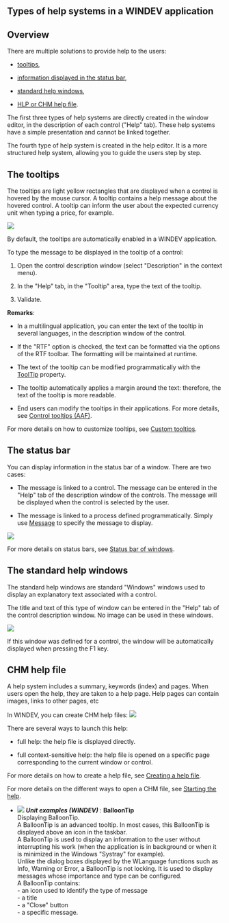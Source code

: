 
## Types of help systems in a WINDEV application
			



<a name="NOTE1"></a>
<a name="NOTE1_1"></a>


## Overview
<a name="overview_ELTTEXTE000175"></a>
There are multiple solutions to provide help to the users:

- [tooltips](#NOTE2_1),

- [information displayed in the status bar](#NOTE3_1),

- [standard help windows](#NOTE4_1),

- [HLP or CHM help file](#NOTE5_1).




The first three types of help systems are directly created in the window editor, in the description of each control ("Help" tab). These help systems have a simple presentation and cannot be linked together.

The fourth type of help system is created in the help editor. It is a more structured help system, allowing you to guide the users step by step.

<a name="NOTE2"></a>
<a name="NOTE2_1"></a>


## The tooltips
<a name="the_tooltips_ELTTEXTE000199"></a>
The tooltips are light yellow rectangles that are displayed when a control is hovered by the mouse cursor. A tooltip contains a help message about the hovered control. A tooltip can inform the user about the expected currency unit when typing a price, for example.


![](https://doc.pcsoft.fr/en-US/images/image.awp?langid=3&name=BULLEAIDE.GIF)


By default, the tooltips are automatically enabled in a WINDEV application. 

To type the message to be displayed in the tooltip of a control: 

1. Open the control description window (select "Description" in the context menu). 

2. In the "Help" tab, in the "Tooltip" area, type the text of the tooltip. 

3. Validate. 




**Remarks**: 

- In a multilingual application, you can enter the text of the tooltip in several languages, in the description window of the control. 

- If the "RTF" option is checked, the text can be formatted via the options of the RTF toolbar. The formatting will be maintained at runtime. 

- The text of the tooltip can be modified programmatically with the [ToolTip](../Proprietes/2510005.md) property. 

- The tooltip automatically applies a margin around the text: therefore, the text of the tooltip is more readable.

- End users can modify the tooltips in their applications. For more details, see [Control tooltips (AAF)](../Editeurs/1000021821.md). 




For more details on how to customize tooltips, see [Custom tooltips](../Editeurs/9500233.md).

<a name="NOTE3"></a>
<a name="NOTE3_1"></a>


## The status bar
<a name="the_status_bar_ELTTEXTE000223"></a>
You can display information in the status bar of a window. There are two cases:

- The message is linked to a control. The message can be entered in the "Help" tab of the description window of the controls. The message will be displayed when the control is selected by the user.

- The message is linked to a process defined programmatically. Simply use [Message](../WDLang1/3021006.md) to specify the message to display.





![](https://doc.pcsoft.fr/en-US/images/image.awp?langid=3&name=Barremsg.gif)


For more details on status bars, see [Status bar of windows](../WDChamp/1010038.md).

<a name="NOTE4"></a>
<a name="NOTE4_1"></a>


## The standard help windows
<a name="the_standard_help_windows_ELTTEXTE000247"></a>
The standard help windows are standard "Windows" windows used to display an explanatory text associated with a control.

The title and text of this type of window can be entered in the "Help" tab of the control description window. No image can be used in these windows.

![](https://doc.pcsoft.fr/en-US/images/image.awp?langid=3&name=Fenetre_Aide.gif)


If this window was defined for a control, the window will be automatically displayed when pressing the F1 key.

<a name="NOTE5"></a>
<a name="NOTE5_1"></a>


## CHM help file
<a name="chm_help_file_ELTTEXTE000271"></a>
A help system includes a summary, keywords (index) and pages. When users open the help, they are taken to a help page. Help pages can contain images, links to other pages, etc

In WINDEV, you can create CHM help files: ![](https://doc.pcsoft.fr/en-US/images/image.awp?langid=3&name=Aide_CHM.gif)


There are several ways to launch this help:

- full help: the help file is displayed directly.

- full context-sensitive help: the help file is opened on a specific page corresponding to the current window or control.




For more details on how to create a help file, see [Creating a help file](../Editeurs/2010004.md).

For more details on the different ways to open a CHM file, see [Starting the help](../Editeurs/2010017.md).


- ![](https://doc.pcsoft.fr/en-US/images/image.awp?langid=3&name=BalloonTip.gif) ***Unit examples (WINDEV)*** : **BalloonTip** <br>Displaying BalloonTip.<br>A BalloonTip is an advanced tooltip. In most cases, this BalloonTip is displayed above an icon in the taskbar.<br>A BalloonTip is used to display an information to the user without interrupting his work (when the application is in background or when it is minimized in the Windows "Systray" for example).<br>Unlike the dialog boxes displayed by the WLanguage functions such as Info, Warning or Error, a BalloonTip is not locking. It is used to display messages whose importance and type can be configured.<br>A BalloonTip contains:<br>- an icon used to identify the type of message<br>- a title <br>- a "Close" button<br>- a specific message.


